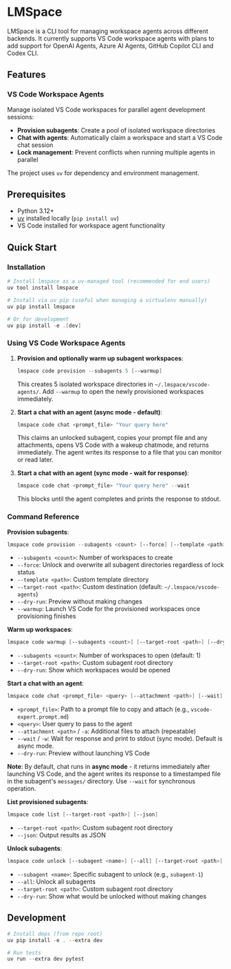 # LMSpace

LMSpace is a CLI tool for managing workspace agents across different backends. It currently supports VS Code workspace agents with plans to add support for OpenAI Agents, Azure AI Agents, GitHub Copilot CLI and Codex CLI.

## Features

### VS Code Workspace Agents

Manage isolated VS Code workspaces for parallel agent development sessions:

- **Provision subagents**: Create a pool of isolated workspace directories
- **Chat with agents**: Automatically claim a workspace and start a VS Code chat session
- **Lock management**: Prevent conflicts when running multiple agents in parallel

The project uses `uv` for dependency and environment management.

## Prerequisites

- Python 3.12+
- [uv](https://github.com/astral-sh/uv) installed locally (`pip install uv`)
- VS Code installed for workspace agent functionality

## Quick Start

### Installation

```powershell
# Install lmspace as a uv-managed tool (recommended for end users)
uv tool install lmspace

# Install via uv pip (useful when managing a virtualenv manually)
uv pip install lmspace

# Or for development
uv pip install -e .[dev]
```

### Using VS Code Workspace Agents

1. **Provision and optionally warm up subagent workspaces**:
   ```powershell
   lmspace code provision --subagents 5 [--warmup]
   ```
   This creates 5 isolated workspace directories in `~/.lmspace/vscode-agents/`. Add `--warmup` to open the newly provisioned workspaces immediately.

2. **Start a chat with an agent (async mode - default)**:
   ```powershell
   lmspace code chat <prompt_file> "Your query here"
   ```
   This claims an unlocked subagent, copies your prompt file and any attachments, opens VS Code with a wakeup chatmode, and returns immediately.
   The agent writes its response to a file that you can monitor or read later.

3. **Start a chat with an agent (sync mode - wait for response)**:
   ```powershell
   lmspace code chat <prompt_file> "Your query here" --wait
   ```
   This blocks until the agent completes and prints the response to stdout.

### Command Reference

**Provision subagents**:
```powershell
lmspace code provision --subagents <count> [--force] [--template <path>] [--target-root <path>] [--warmup]
```
- `--subagents <count>`: Number of workspaces to create
- `--force`: Unlock and overwrite all subagent directories regardless of lock status
- `--template <path>`: Custom template directory
- `--target-root <path>`: Custom destination (default: `~/.lmspace/vscode-agents`)
- `--dry-run`: Preview without making changes
- `--warmup`: Launch VS Code for the provisioned workspaces once provisioning finishes

**Warm up workspaces**:
```powershell
lmspace code warmup [--subagents <count>] [--target-root <path>] [--dry-run]
```
- `--subagents <count>`: Number of workspaces to open (default: 1)
- `--target-root <path>`: Custom subagent root directory
- `--dry-run`: Show which workspaces would be opened

**Start a chat with an agent**:
```powershell
lmspace code chat <prompt_file> <query> [--attachment <path>] [--wait] [--dry-run]
```
- `<prompt_file>`: Path to a prompt file to copy and attach (e.g., `vscode-expert.prompt.md`)
- `<query>`: User query to pass to the agent
- `--attachment <path>` / `-a`: Additional files to attach (repeatable)
- `--wait` / `-w`: Wait for response and print to stdout (sync mode). Default is async mode.
- `--dry-run`: Preview without launching VS Code

**Note**: By default, chat runs in **async mode** - it returns immediately after launching VS Code, and the agent writes its response to a timestamped file in the subagent's `messages/` directory. Use `--wait` for synchronous operation.

**List provisioned subagents**:
```powershell
lmspace code list [--target-root <path>] [--json]
```
- `--target-root <path>`: Custom subagent root directory
- `--json`: Output results as JSON

**Unlock subagents**:
```powershell
lmspace code unlock [--subagent <name>] [--all] [--target-root <path>] [--dry-run]
```
- `--subagent <name>`: Specific subagent to unlock (e.g., `subagent-1`)
- `--all`: Unlock all subagents
- `--target-root <path>`: Custom subagent root directory
- `--dry-run`: Show what would be unlocked without making changes

## Development

```powershell
# Install deps (from repo root)
uv pip install -e . --extra dev

# Run tests
uv run --extra dev pytest
```

